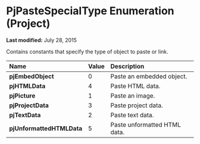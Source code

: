 
# PjPasteSpecialType Enumeration (Project)

 **Last modified:** July 28, 2015

Contains constants that specify the type of object to paste or link.


|**Name**|**Value**|**Description**|
|:-----|:-----|:-----|
| **pjEmbedObject**|0|Paste an embedded object.|
| **pjHTMLData**|4|Paste HTML data.|
| **pjPicture**|1|Paste an image.|
| **pjProjectData**|3|Paste project data.|
| **pjTextData**|2|Paste text data.|
| **pjUnformattedHTMLData**|5|Paste unformatted HTML data.|
